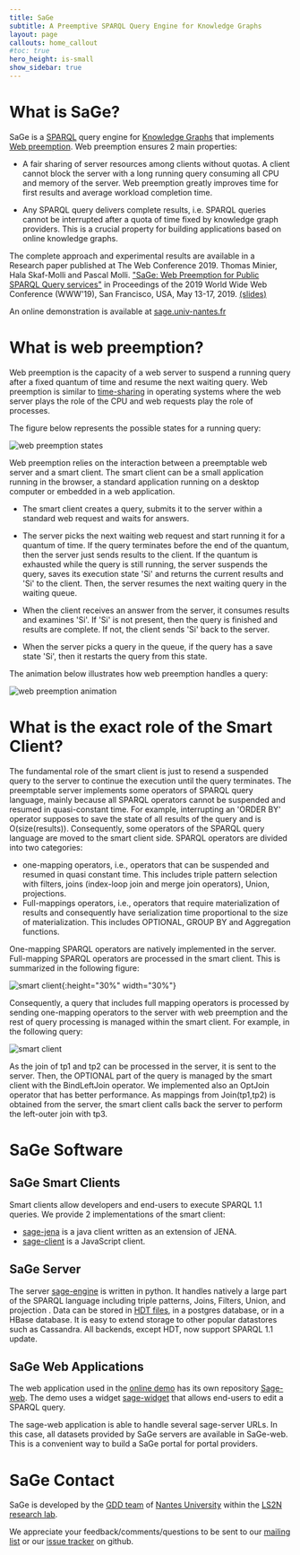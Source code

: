 ```yaml
---
title: SaGe  
subtitle: A Preemptive SPARQL Query Engine for Knowledge Graphs
layout: page
callouts: home_callout
#toc: true
hero_height: is-small
show_sidebar: true
---
```


# What is SaGe?

SaGe is a [SPARQL](https://en.wikipedia.org/wiki/SPARQL) query engine for [Knowledge Graphs](https://en.wikipedia.org/wiki/Knowledge_Graph) that implements [Web preemption](#preemption). Web preemption ensures 2 main properties:
* A fair sharing of server resources among clients without quotas. A client cannot block the server with a long running query consuming all CPU and memory of the server. Web preemption greatly improves time for first results and average workload completion time.

* Any SPARQL query delivers complete results, i.e. SPARQL queries cannot be interrupted after a quota of time fixed by knowledge graph providers. This is a crucial property for building applications based on online knowledge graphs.

The complete approach and experimental results are available in a Research paper published at The Web Conference 2019. Thomas Minier, Hala Skaf-Molli and Pascal Molli. ["SaGe: Web Preemption for Public SPARQL Query services"](https://hal.archives-ouvertes.fr/hal-02017155/document) in Proceedings of the 2019 World Wide Web Conference (WWW'19), San Francisco, USA, May 13-17, 2019. [(slides)](https://docs.google.com/presentation/d/1zSMKwTq6N6IJFs4jFkOqRzpfooDDoLGhR-3yYRUSij8/present?slide=id.p)

An online demonstration is available at [sage.univ-nantes.fr](http://sage.univ-nantes.fr)

# <a name="preemption"></a>What is web preemption?

Web preemption is the capacity of a web server to suspend a running query after a fixed quantum of time and resume the
next waiting query. Web preemption is similar to [time-sharing](https://en.wikipedia.org/wiki/Round-robin_scheduling) in operating systems where the web server plays the role of the CPU and web requests play the role of processes.

The figure below represents the possible states for a running query:

![web preemption states](state.png)

Web preemption relies on the interaction between a preemptable web server and a smart client. The smart client can be a small application running in the browser, a standard application running on a desktop computer or embedded in a web application.

* The smart client creates a query, submits it to the server within a standard web request and waits for answers. 

* The server picks the next waiting web request and start running it for a quantum of time. If the query terminates before the end of the quantum, then the server just sends results to the client. If the quantum is exhausted while the query is still running, the server suspends the query, saves its execution state 'Si' and returns the  current results and 'Si' to the client. Then, the server resumes the next waiting query in the waiting queue. 

* When the client receives an answer from the server, it consumes results and examines 'Si'. If 'Si' is not present, then the query is finished and results are complete. If not, the client sends 'Si' back to the server.

* When the server picks a query in the queue, if the query has a save state 'Si', then it restarts the query from this state.

The animation below illustrates how web preemption handles a query:

![web preemption animation](anim.gif)


# What is the exact role of the Smart Client?

The fundamental role of the smart client is just to resend a suspended query to the server to continue the execution until the query terminates. The preemptable server implements some operators of  SPARQL query language, mainly because all SPARQL operators cannot be suspended and resumed in quasi-constant time. For example, interrupting an 'ORDER BY' operator supposes to save the state of all results of the query and is O(size(results)). Consequently, some operators of the SPARQL query language are moved to the smart client side. SPARQL operators are divided into two categories:
* one-mapping operators, i.e.,  operators that can be suspended and resumed in quasi constant time. This includes triple pattern selection with filters, joins (index-loop join and merge join operators), Union, projections.
* Full-mappings operators, i.e.,  operators that require materialization of results and consequently have serialization time proportional to the size of materialization. This includes OPTIONAL, GROUP BY and Aggregation functions.

One-mapping SPARQL operators are natively implemented in the server. Full-mapping SPARQL operators are processed in the smart client. This is summarized  in the following figure:

![smart client](lcls.png){:height="30%" width="30%"}

Consequently, a query that includes full mapping operators is processed by sending one-mapping operators to the server with web preemption and the rest of query processing is managed within the smart client. For example, in the following query:

![smart client](optional.png)

As the join of tp1 and tp2 can be processed in the server, it is sent to the server. Then, the OPTIONAL part of the query is managed by the smart client with the BindLeftJoin operator. We implemented  also an OptJoin operator that has better performance. As mappings from Join(tp1,tp2) is obtained from the server, the smart client calls back the server to perform the left-outer join with tp3.

# SaGe Software

## SaGe Smart Clients

Smart clients allow developers and end-users to execute SPARQL 1.1 queries. We provide 2 implementations of the smart client:
* [sage-jena](https://github.com/sage-org/sage-jena) is a java client written as an extension of JENA.
* [sage-client](https://github.com/sage-org/sage-client) is a JavaScript client.

## SaGe Server
The server [sage-engine](https://github.com/sage-org/sage-engine) is written in python. It handles natively a large part of the SPARQL language including triple patterns, Joins, Filters, Union, and  projection . Data can be stored in [HDT files](http://www.rdfhdt.org/), in a postgres database, or in a HBase database. It is easy to extend storage to other popular datastores such as Cassandra. All backends, except HDT,  now support SPARQL 1.1 update.


## SaGe Web Applications

The web application used in the [online demo](http://sage.univ-nantes.fr) has its own repository [Sage-web](https://github.com/sage-org/sage-web). The demo uses a widget [sage-widget](https://github.com/sage-org/sage-widget) that allows end-users to edit a SPARQL query.

The sage-web application is able to handle several sage-server URLs. In this case, all datasets provided by SaGe servers are available in SaGe-web. This is a convenient way to build a SaGe portal for portal providers.

# SaGe Contact

SaGe is developed by the [GDD team](https://sites.google.com/site/gddlina/) of [Nantes University](https://english.univ-nantes.fr/universite-de-nantes-welcome-2405740.kjsp?RH=INSTITUTIONNEL_FR&RF=INSTITUTIONNEL_EN) within the [LS2N research lab](https://www.ls2n.fr/?lang=en).

We appreciate your feedback/comments/questions to be sent to our [mailing list](https://github.com/sage-org/sage-org.github.io) or our [issue tracker](https://github.com/sage-org/sage-engine/issues) on github.
